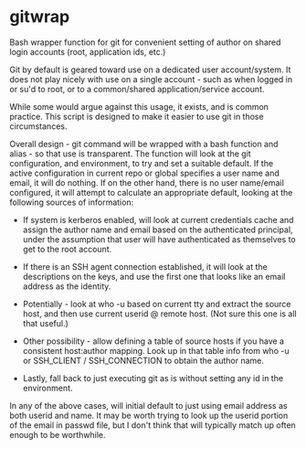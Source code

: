 # gitwrap
Bash wrapper function for git for convenient setting of author on shared login accounts (root, application ids, etc.)

Git by default is geared toward use on a dedicated user account/system. It does not play nicely with use on a single
account - such as when logged in or su'd to root, or to a common/shared application/service account. 

While some would argue against this usage, it exists, and is common practice. This script is designed 
to make it easier to use git in those circumstances. 

Overall design - git command will be wrapped with a bash function and alias - so that use is transparent. 
The function will look at the git configuration, and environment, to try and set a suitable default. If the
active configuration in current repo or global specifies a user name and email, it will do nothing. If on the 
other hand, there is no user name/email configured, it will attempt to calculate an appropriate default, looking at
the following sources of information:

  * If system is kerberos enabled, will look at current credentials cache and assign the author name and email based
    on the authenticated principal, under the assumption that user will have authenticated as themselves to get to
    the root account.

  * If there is an SSH agent connection established, it will look at the descriptions on the keys, and use the first
    one that looks like an email address as the identity.

  * Potentially - look at who -u based on current tty and extract the source host, and then use current userid @ 
    remote host. (Not sure this one is all that useful.)

  * Other possibility - allow defining a table of source hosts if you have a consistent host:author mapping. Look up
    in that table info from who -u or SSH_CLIENT / SSH_CONNECTION to obtain the author name. 

  * Lastly, fall back to just executing git as is without setting any id in the environment. 

In any of the above cases, will initial default to just using email address as both userid and name. It may 
be worth trying to look up the userid portion of the email in passwd file, but I don't think that will typically 
match up often enough to be worthwhile. 

